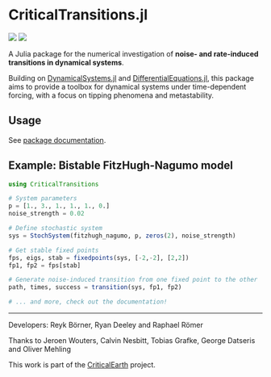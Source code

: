 # CriticalTransitions.jl

[![](https://img.shields.io/badge/docs-dev-blue.svg)](https://juliadynamics.github.io/CriticalTransitions.jl/dev/) [![](https://img.shields.io/badge/docs-stable-green.svg)](https://juliadynamics.github.io/CriticalTransitions.jl/stable/)

A Julia package for the numerical investigation of **noise- and rate-induced transitions in dynamical systems**.

Building on [DynamicalSystems.jl](https://juliadynamics.github.io/DynamicalSystems.jl/stable/) and [DifferentialEquations.jl](https://diffeq.sciml.ai/stable/), this package aims to provide a toolbox for dynamical systems under time-dependent forcing, with a focus on tipping phenomena and metastability.
## Usage
See [package documentation](https://juliadynamics.github.io/CriticalTransitions.jl/stable/).

## Example: Bistable FitzHugh-Nagumo model
```julia
using CriticalTransitions

# System parameters
p = [1., 3., 1., 1., 1., 0.]
noise_strength = 0.02

# Define stochastic system
sys = StochSystem(fitzhugh_nagumo, p, zeros(2), noise_strength)

# Get stable fixed points
fps, eigs, stab = fixedpoints(sys, [-2,-2], [2,2])
fp1, fp2 = fps[stab]

# Generate noise-induced transition from one fixed point to the other
path, times, success = transition(sys, fp1, fp2)

# ... and more, check out the documentation!
```

---

Developers: Reyk Börner, Ryan Deeley and Raphael Römer

Thanks to Jeroen Wouters, Calvin Nesbitt, Tobias Grafke, George Datseris and Oliver Mehling

This work is part of the [CriticalEarth](https://criticalearth.eu) project.